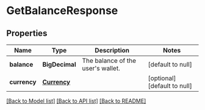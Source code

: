 # GetBalanceResponse
## Properties

| Name | Type | Description | Notes |
|------------ | ------------- | ------------- | -------------|
| **balance** | **BigDecimal** | The balance of the user&#39;s wallet. | [default to null] |
| **currency** | [**Currency**](Currency.md) |  | [optional] [default to null] |

[[Back to Model list]](../README.md#documentation-for-models) [[Back to API list]](../README.md#documentation-for-api-endpoints) [[Back to README]](../README.md)

